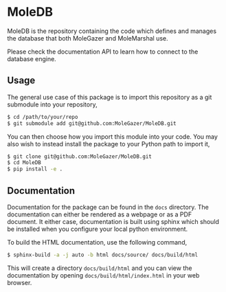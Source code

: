 # MoleDB

MoleDB is the repository containing the code which defines and manages the database that both MoleGazer and
MoleMarshal use.

Please check the documentation API to learn how to connect to the database engine.

## Usage

The general use case of this package is to import this repository as a git submodule into your repository,

```bash
$ cd /path/to/your/repo
$ git submodule add git@github.com:MoleGazer/MoleDB.git
```

You can then choose how you import this module into your code. You may also wish to instead install the package to
your Python path to import it,

```bash
$ git clone git@github.com:MoleGazer/MoleDB.git
$ cd MoleDB
$ pip install -e .
```

## Documentation

Documentation for the package can be found in the `docs` directory. The documentation can either be rendered as a
webpage or as a PDF document. It either case, documentation is built using sphinx which should be installed when you
configure your local python environment.

To build the HTML documentation, use the following command,

```bash
$ sphinx-build -a -j auto -b html docs/source/ docs/build/html
```

This will create a directory `docs/build/html` and you can view the documentation by opening
`docs/build/html/index.html` in your web browser.

